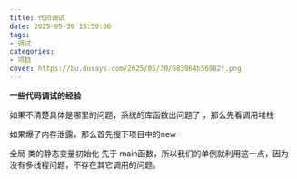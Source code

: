 ```yaml
---
title: 代码调试
date: 2025-05-30 15:50:06
tags:
- 调试
categories:
- 项目
cover: https://bu.dusays.com/2025/05/30/683964b56982f.png
---
```


**一些代码调试的经验**

如果不清楚具体是哪里的问题，系统的库函数出问题了 ，那么先看调用堆栈

如果爆了内存泄露，那么首先搜下项目中的new



全局 类的静态变量初始化  先于 main函数，所以我们的单例就利用这一点，因为没有多线程问题，不存在其它调用的问题。